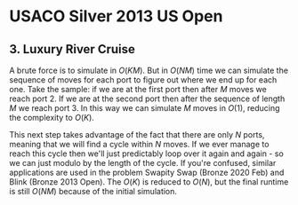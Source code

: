 # USACO Silver 2013 US Open

## 3. Luxury River Cruise

A brute force is to simulate in $O(KM)$. But in $O(NM)$ time we can simulate the sequence of moves for each port to figure out where we end up for each one. Take the sample: if we are at the first port then after $M$ moves we reach port $2$. If we are at the second port then after the sequence of length $M$ we reach port $3$. In this way we can simulate $M$ moves in $O(1)$, reducing the complexity to $O(K)$. 

This next step takes advantage of the fact that there are only $N$ ports, meaning that we will find a cycle within $N$ moves. If we ever manage to reach this cycle then we'll just predictably loop over it again and again - so we can just modulo by the length of the cycle. If you're confused, similar applications are used in the problem Swapity Swap (Bronze 2020 Feb) and Blink (Bronze 2013 Open). The $O(K)$ is reduced to $O(N)$, but the final runtime is still $O(NM)$ because of the initial simulation.